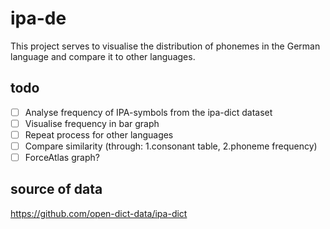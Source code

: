 # ipa-de
This project serves to visualise the distribution of phonemes in the German language and compare it to other languages.

## todo
- [ ] Analyse frequency of IPA-symbols from the ipa-dict dataset
- [ ] Visualise frequency in bar graph
- [ ] Repeat process for other languages
- [ ] Compare similarity (through: 1.consonant table, 2.phoneme frequency)
- [ ] ForceAtlas graph?

## source of data
https://github.com/open-dict-data/ipa-dict
